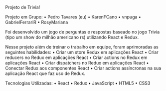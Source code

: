 Projeto de Trivia!

Projeto em Grupo:
• Pedro Tavares (eu)
• KarenFCano
• vnpuga
• GabrielFerrariR
• RosyMariana

Foi desenvolvido um jogo de perguntas e respostas baseado no jogo Trivia (tipo um show do milhão americano rs) utilizando React e Redux.

Nesse projeto além de treinar o trabalho em equipe, foram aprimoradas as seguintes habilidades:
• Criar um store Redux em aplicações React
• Criar reducers no Redux em aplicações React
• Criar actions no Redux em aplicações React
• Criar dispatchers no Redux em aplicações React
• Conectar Redux aos componentes React
• Criar actions assíncronas na sua aplicação React que faz uso de Redux.

Tecnologias Utilizadas:
• React
• Redux
• JavaScript
• HTML5
• CSS3